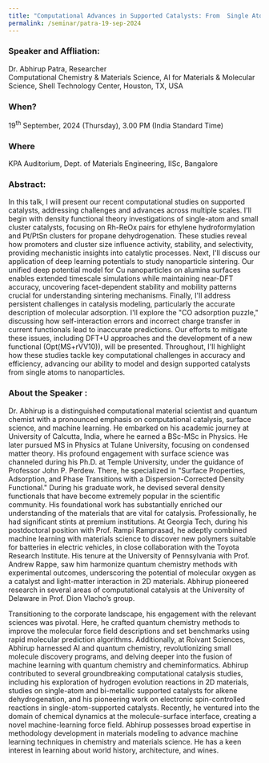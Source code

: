 ```yaml
---
title: "Computational Advances in Supported Catalysts: From  Single Atoms to Nanoparticles (19/09/24)"
permalink: /seminar/patra-19-sep-2024
---
```

### Speaker and Affliation:
Dr. Abhirup Patra, Researcher<br>
Computational Chemistry & Materials Science, AI for Materials & Molecular Science, Shell Technology Center, Houston, TX, USA 

### When?
19<sup>th</sup> September, 2024 (Thursday), 3.00 PM (India Standard Time)

### Where
KPA Auditorium, Dept. of Materials Engineering, IISc, Bangalore

### Abstract: 

In this talk, I will present our recent computational studies on supported catalysts, addressing challenges and advances across multiple scales. I'll begin with density functional theory investigations of single-atom and small cluster catalysts, focusing on Rh-ReOx pairs for ethylene hydroformylation and Pt/PtSn clusters for propane dehydrogenation. These studies reveal how promoters and cluster size influence activity, stability, and selectivity, providing mechanistic insights into catalytic processes. Next, I'll discuss our application of deep learning potentials to study nanoparticle sintering. Our unified deep potential model for Cu nanoparticles on alumina surfaces enables extended timescale simulations while maintaining near-DFT accuracy, uncovering facet-dependent stability and mobility patterns crucial for understanding sintering mechanisms. Finally, I'll address persistent challenges in catalysis modeling, particularly the accurate description of molecular adsorption. I'll explore the "CO adsorption puzzle," discussing how self-interaction errors and incorrect charge transfer in current functionals lead to inaccurate predictions. Our efforts to mitigate these issues, including DFT+U approaches and the development of a new functional (Opt(MS+rVV10)), will be presented. Throughout, I'll highlight how these studies tackle key computational challenges in accuracy and efficiency, advancing our ability to model and design supported catalysts from single atoms to nanoparticles.


### About the Speaker : 
 
Dr. Abhirup is a distinguished computational material scientist and quantum chemist with a pronounced emphasis on computational catalysis, surface science, and machine learning. He embarked on his academic journey at University of Calcutta, India, where he earned a BSc-MSc in Physics. He later pursued MS in Physics at Tulane University, focusing on condensed matter theory. His profound engagement with surface science was channeled during his Ph.D. at Temple University, under the guidance of Professor John P. Perdew. There, he specialized in "Surface Properties, Adsorption, and Phase Transitions with a Dispersion-Corrected Density Functional." During his graduate work, he devised several density functionals that have become extremely popular in the scientific community. His foundational work has substantially enriched our understanding of the materials that are vital for catalysis. Professionally, he had significant stints at premium institutions. At Georgia Tech, during his postdoctoral position with Prof. Rampi Ramprasad, he adeptly combined machine learning with materials science to discover new polymers suitable for batteries in electric vehicles, in close collaboration with the Toyota Research Institute. His tenure at the University of Pennsylvania with Prof. Andrew Rappe, saw him harmonize quantum chemistry methods with experimental outcomes, underscoring the potential of molecular oxygen as a catalyst and light-matter interaction in 2D materials. Abhirup pioneered research in several areas of computational catalysis at the University of Delaware in Prof. Dion Vlacho’s group. 
 
Transitioning to the corporate landscape, his engagement with the relevant sciences was pivotal. Here, he crafted quantum chemistry methods to improve the molecular force field descriptions and set benchmarks using rapid molecular prediction algorithms. Additionally, at Roivant Sciences, Abhirup harnessed AI and quantum chemistry, revolutionizing small molecule discovery programs, and delving deeper into the fusion of machine learning with quantum chemistry and cheminformatics. Abhirup contributed to several groundbreaking computational catalysis studies, including his exploration of hydrogen evolution reactions in 2D materials, studies on single-atom and bi-metallic supported catalysts for alkene dehydrogenation, and his pioneering work on electronic spin-controlled reactions in single-atom-supported catalysts. Recently, he ventured into the domain of chemical dynamics at the molecule-surface interface, creating a novel machine-learning force field. Abhirup possesses broad expertise in methodology development in materials modeling to advance machine learning techniques in chemistry and materials science. He has a keen interest in learning about world history, architecture, and wines.